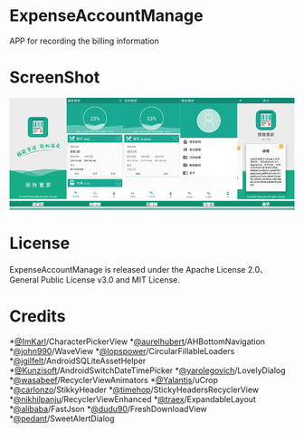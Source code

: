 # ExpenseAccountManage
APP for recording the billing information
# ScreenShot
![image](https://github.com/SunnyLeo2008/ExpenseAccountManage/raw/master/screenshot/mainscreens.png)
# License
ExpenseAccountManage is released under the Apache License 2.0、General Public License v3.0 and MIT License.
# Credits
*[@ImKarl](https://github.com/ImKarl/CharacterPickerView)/CharacterPickerView
*[@aurelhubert](https://github.com/aurelhubert/ahbottomnavigation)/AHBottomNavigation
*[@john990](https://github.com/john990/WaveView)/WaveView
*[@lopspower](https://github.com/lopspower/CircularFillableLoaders)/CircularFillableLoaders
*[@jgilfelt](https://github.com/jgilfelt/android-sqlite-asset-helper)/AndroidSQLiteAssetHelper
*[@Kunzisoft](https://github.com/Kunzisoft/Android-SwitchDateTimePicker)/AndroidSwitchDateTimePicker
*[@yarolegovich](https://github.com/yarolegovich/LovelyDialog)/LovelyDialog
*[@wasabeef](https://github.com/wasabeef/recyclerview-animators)/RecyclerViewAnimators
*[@Yalantis](https://github.com/Yalantis/uCrop)/uCrop
*[@carlonzo](https://github.com/carlonzo/StikkyHeader)/StikkyHeader
*[@timehop](https://github.com/timehop/sticky-headers-recyclerview)/StickyHeadersRecyclerView
*[@nikhilpanju](https://github.com/nikhilpanju/RecyclerViewEnhanced)/RecyclerViewEnhanced
*[@traex](https://github.com/traex/ExpandableLayout)/ExpandableLayout
*[@alibaba](https://github.com/alibaba/fastjson)/FastJson
*[@dudu90](https://github.com/dudu90/FreshDownloadView)/FreshDownloadView
*[@pedant](https://github.com/pedant/sweet-alert-dialog)/SweetAlertDialog
